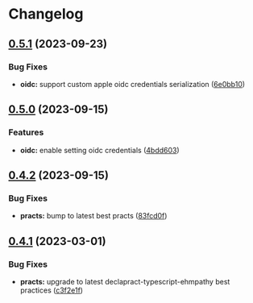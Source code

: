 # Changelog

## [0.5.1](https://github.com/whodisio/whodis-cli/compare/v0.5.0...v0.5.1) (2023-09-23)


### Bug Fixes

* **oidc:** support custom apple oidc credentials serialization ([6e0bb10](https://github.com/whodisio/whodis-cli/commit/6e0bb102bbad3dbb172bdf433def6eb9435a41ad))

## [0.5.0](https://github.com/whodisio/whodis-cli/compare/v0.4.2...v0.5.0) (2023-09-15)


### Features

* **oidc:** enable setting oidc credentials ([4bdd603](https://github.com/whodisio/whodis-cli/commit/4bdd603ee916e79f4dab97dbbe2e8cbe7129dcd0))

## [0.4.2](https://github.com/whodisio/whodis-cli/compare/v0.4.1...v0.4.2) (2023-09-15)


### Bug Fixes

* **practs:** bump to latest best practs ([83fcd0f](https://github.com/whodisio/whodis-cli/commit/83fcd0fc73ec44fec83727e5b72f18214a7797f0))

## [0.4.1](https://github.com/whodisio/whodis-cli/compare/v0.4.0...v0.4.1) (2023-03-01)


### Bug Fixes

* **practs:** upgrade to latest declapract-typescript-ehmpathy best practices ([c3f2e1f](https://github.com/whodisio/whodis-cli/commit/c3f2e1fa15477f83f5ccdac74da22aae8e81f0c8))
